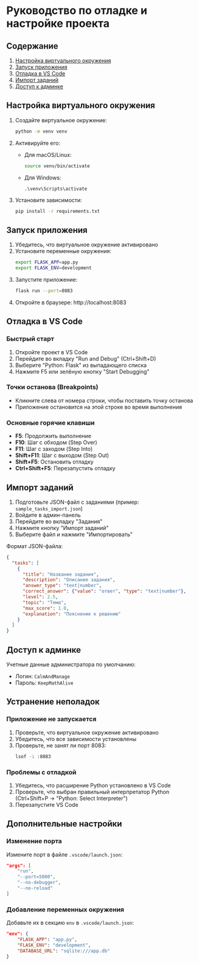 # Руководство по отладке и настройке проекта

## Содержание
1. [Настройка виртуального окружения](#настройка-виртуального-окружения)
2. [Запуск приложения](#запуск-приложения)
3. [Отладка в VS Code](#отладка-в-vs-code)
4. [Импорт заданий](#импорт-заданий)
5. [Доступ к админке](#доступ-к-админке)

## Настройка виртуального окружения

1. Создайте виртуальное окружение:
   ```bash
   python -m venv venv
   ```

2. Активируйте его:
   - Для macOS/Linux:
     ```bash
     source venv/bin/activate
     ```
   - Для Windows:
     ```
     .\venv\Scripts\activate
     ```

3. Установите зависимости:
   ```bash
   pip install -r requirements.txt
   ```

## Запуск приложения

1. Убедитесь, что виртуальное окружение активировано
2. Установите переменные окружения:
   ```bash
   export FLASK_APP=app.py
   export FLASK_ENV=development
   ```
3. Запустите приложение:
   ```bash
   flask run --port=8083
   ```
4. Откройте в браузере: http://localhost:8083

## Отладка в VS Code

### Быстрый старт
1. Откройте проект в VS Code
2. Перейдите во вкладку "Run and Debug" (Ctrl+Shift+D)
3. Выберите "Python: Flask" из выпадающего списка
4. Нажмите F5 или зелёную кнопку "Start Debugging"

### Точки останова (Breakpoints)
- Кликните слева от номера строки, чтобы поставить точку останова
- Приложение остановится на этой строке во время выполнения

### Основные горячие клавиши
- **F5**: Продолжить выполнение
- **F10**: Шаг с обходом (Step Over)
- **F11**: Шаг с заходом (Step Into)
- **Shift+F11**: Шаг с выходом (Step Out)
- **Shift+F5**: Остановить отладку
- **Ctrl+Shift+F5**: Перезапустить отладку

## Импорт заданий

1. Подготовьте JSON-файл с заданиями (пример: `sample_tasks_import.json`)
2. Войдите в админ-панель
3. Перейдите во вкладку "Задания"
4. Нажмите кнопку "Импорт заданий"
5. Выберите файл и нажмите "Импортировать"

Формат JSON-файла:
```json
{
  "tasks": [
    {
      "title": "Название задания",
      "description": "Описание задания",
      "answer_type": "text|number",
      "correct_answer": {"value": "ответ", "type": "text|number"},
      "level": 2.5,
      "topic": "Тема",
      "max_score": 1.0,
      "explanation": "Пояснение к решению"
    }
  ]
}
```

## Доступ к админке

Учетные данные администратора по умолчанию:
- Логин: `CalmAndManage`
- Пароль: `KeepMathAlive`

## Устранение неполадок

### Приложение не запускается
1. Проверьте, что виртуальное окружение активировано
2. Убедитесь, что все зависимости установлены
3. Проверьте, не занят ли порт 8083:
   ```bash
   lsof -i :8083
   ```

### Проблемы с отладкой
1. Убедитесь, что расширение Python установлено в VS Code
2. Проверьте, что выбран правильный интерпретатор Python (Ctrl+Shift+P → "Python: Select Interpreter")
3. Перезапустите VS Code

## Дополнительные настройки

### Изменение порта
Измените порт в файле `.vscode/launch.json`:
```json
"args": [
    "run",
    "--port=5000",
    "--no-debugger",
    "--no-reload"
]
```

### Добавление переменных окружения
Добавьте их в секцию `env` в `.vscode/launch.json`:
```json
"env": {
    "FLASK_APP": "app.py",
    "FLASK_ENV": "development",
    "DATABASE_URL": "sqlite:///app.db"
}
```
